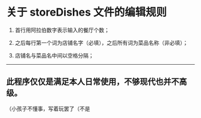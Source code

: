# 关于 storeDishes 文件的编辑规则

1. 首行用阿拉伯数字表示输入的餐厅个数；

2. 之后每行第一个词为店铺名字（必填），之后所有词为菜品名称（非必填）；

3. 店铺名与菜品名中间以空格分隔；

***
##  此程序仅仅是满足本人日常使用，不够现代也并不高级。
（小孩子不懂事，写着玩罢了（不是
